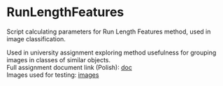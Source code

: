 # RunLengthFeatures

Script calculating parameters for Run Length Features method, used in image classification.


Used in university assignment exploring method usefulness for grouping images in classes of similar objects.\
Full assignment document link (Polish): [doc](https://docs.google.com/document/d/1YMk8cU1fxt-LyoRXo_tnDV9_p5o3FN_G5TCgA2J_Pmg/edit?usp=sharing)\
Images used for testing: [images](https://drive.google.com/file/d/1Tn_B_E7Z5mQGwXwe7PHphFid5J92etBF/view?usp=sharing)
